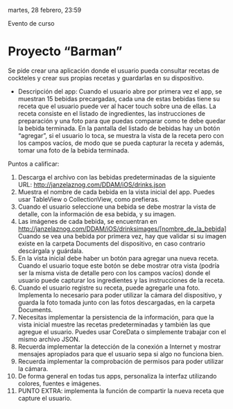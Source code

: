 martes, 28 febrero, 23:59

Evento de curso

# Proyecto “Barman”
 
Se pide crear una aplicación donde el usuario pueda consultar recetas de cockteles y crear sus propias recetas y guardarlas en su dispositivo.
 
* Descripción del app:
Cuando el usuario abre por primera vez el app, se muestran 15 bebidas precargadas, cada una de estas bebidas tiene su receta que el usuario puede ver al hacer touch sobre una de ellas. La receta consiste en el listado de ingredientes, las instrucciones de preparación y una foto para que puedas comparar como te debe quedar la bebida terminada. En la pantalla del listado de bebidas hay un botón “agregar”, si el usuario lo toca, se muestra la vista de la receta pero con los campos vacíos, de modo que se pueda capturar la receta y además, tomar una foto de la bebida terminada.
 
Puntos a calificar:
 
1. Descarga el archivo con las bebidas predeterminadas de la siguiente URL: http://janzelaznog.com/DDAM/iOS/drinks.json
2. Muestra el nombre de cada bebida en la vista inicial del app. Puedes usar TableView o CollectionView, como prefieras.
3. Cuando el usuario seleccione una bebida se debe mostrar la vista de detalle, con la información de esa bebida, y su imagen.
4. Las imágenes de cada bebida, se encuentran en http://janzelaznog.com/DDAM/iOS/drinksimages/[nombre_de_la_bebida]
Cuando se vea una bebida por primera vez, hay que validar si su imagen existe en la carpeta Documents del dispositivo, en caso contrario descárgala y guárdala.
5. En la vista inicial debe haber un botón para agregar una nueva receta. Cuando el usuario toque este botón se debe mostrar otra vista (podría ser la misma vista de detalle pero con los campos vacíos) donde el usuario puede capturar los ingredientes y las instrucciones de la receta.
6. Cuando el usuario registre su receta, puede agregarle una foto. Implementa lo necesario para poder utilizar la cámara del dispositivo, y guarda la foto tomada junto con las fotos descargadas, en la carpeta Documents.
7. Necesitas implementar la persistencia de la información, para que la vista inicial muestre las recetas predeterminadas y también las que agregue el usuario. Puedes usar CoreData o simplemente trabajar con el mismo archivo JSON.
8. Recuerda implementar la detección de la conexión a Internet y mostrar mensajes apropiados para que el usuario sepa si algo no funciona bien.
9. Recuerda implementar la comprobación de permisos para poder utilizar la cámara.
10. De forma general en todas tus apps, personaliza la interfaz utilizando colores, fuentes e imágenes.
11. PUNTO EXTRA: implementa la función de compartir la nueva receta que capture el usuario.

